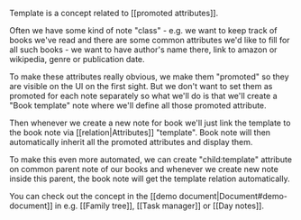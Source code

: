 Template is a concept related to [[promoted attributes]]. 

Often we have some kind of note "class" - e.g. we want to keep track of books we've read and there are some common attributes we'd like to fill for all such books - we want to have author's name there, link to amazon or wikipedia, genre or publication date.

To make these attributes really obvious, we make them "promoted" so they are visible on the UI on the first sight. But we don't want to set them as promoted for each note separately so what we'll do is that we'll create a "Book template" note where we'll define all those promoted attribute.

Then whenever we create a new note for book we'll just link the template to the book note via [[relation|Attributes]] "template". Book note will then automatically inherit all the promoted attributes and display them.

To make this even more automated, we can create "child:template" attribute on common parent note of our books and whenever we create new note inside this parent, the book note will get the template relation automatically.

You can check out the concept in the [[demo document|Document#demo-document]] in e.g. [[Family tree]], [[Task manager]] or [[Day notes]]. 